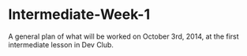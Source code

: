 # Intermediate-Week-1

A general plan of what will be worked on October 3rd, 2014, at the first intermediate lesson in Dev Club.
